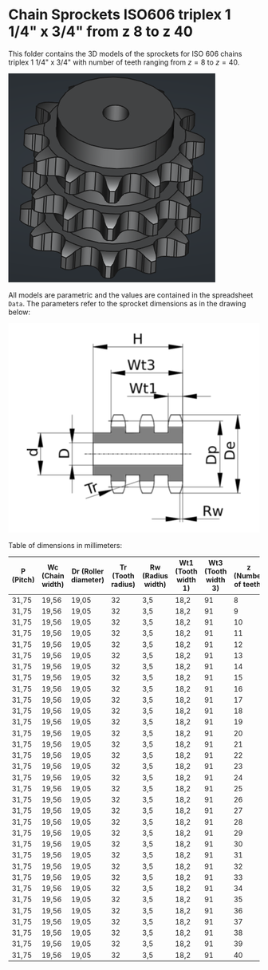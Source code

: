 # Chain Sprockets ISO606 triplex 1 1/4" x 3/4" from z 8 to z 40

This folder contains the 3D models of the sprockets for ISO 606 chains triplex 1 1/4" x 3/4" with number of teeth ranging from $z=8$ to $z=40$.

![Image](../images/triplex_screenshot.png "Sprocket Triplex")

All models are parametric and the values are contained in the spreadsheet `Data`.
The parameters refer to the sprocket dimensions as in the drawing below:

![Drawing](../images/triplex_drawing.png "Drawing")

Table of dimensions in millimeters:

P (Pitch)|Wc (Chain width)|Dr (Roller diameter)|Tr (Tooth radius)|Rw (Radius width)|Wt1 (Tooth width 1)|Wt3 (Tooth width 3)|z (Number of teeth)|De (External Diameter)|Dp (pitch diameter)|d (Hub diameter)|D (Hole diameter)|H (Total height)
---|---|---|---|---|---|---|---|---|---|---|---|---
31,75|19,56|19,05|32|3,5|18,2|91|8|98,1|82,96|53|20|110
31,75|19,56|19,05|32|3,5|18,2|91|9|108|92,84|63|20|110
31,75|19,56|19,05|32|3,5|18,2|91|10|117,9|102,74|70|20|110
31,75|19,56|19,05|32|3,5|18,2|91|11|127,8|112,68|80|20|115
31,75|19,56|19,05|32|3,5|18,2|91|12|137,8|122,68|90|20|115
31,75|19,56|19,05|32|3,5|18,2|91|13|147,8|132,65|100|20|115
31,75|19,56|19,05|32|3,5|18,2|91|14|157,8|142,68|110|20|115
31,75|19,56|19,05|32|3,5|18,2|91|15|167,9|152,72|120|20|115
31,75|19,56|19,05|32|3,5|18,2|91|16|177,9|162,75|120|25|115
31,75|19,56|19,05|32|3,5|18,2|91|17|187,9|172,78|120|25|115
31,75|19,56|19,05|32|3,5|18,2|91|18|198|182,85|120|25|115
31,75|19,56|19,05|32|3,5|18,2|91|19|208,1|192,91|120|25|115
31,75|19,56|19,05|32|3,5|18,2|91|20|218,1|202,98|120|25|115
31,75|19,56|19,05|32|3,5|18,2|91|21|228,2|213,04|140|25|115
31,75|19,56|19,05|32|3,5|18,2|91|22|238,3|223,11|140|25|115
31,75|19,56|19,05|32|3,5|18,2|91|23|248,3|233,17|140|25|115
31,75|19,56|19,05|32|3,5|18,2|91|24|258,4|243,23|140|25|115
31,75|19,56|19,05|32|3,5|18,2|91|25|268,5|253,33|140|25|115
31,75|19,56|19,05|32|3,5|18,2|91|26|278,6|263,4|150|25|115
31,75|19,56|19,05|32|3,5|18,2|91|27|288,6|273,49|150|25|115
31,75|19,56|19,05|32|3,5|18,2|91|28|298,7|283,56|150|25|115
31,75|19,56|19,05|32|3,5|18,2|91|29|308,8|293,65|150|25|115
31,75|19,56|19,05|32|3,5|18,2|91|30|318,9|303,75|150|25|115
31,75|19,56|19,05|32|3,5|18,2|91|31|329|313,85|150|30|115
31,75|19,56|19,05|32|3,5|18,2|91|32|339,1|323,91|150|30|115
31,75|19,56|19,05|32|3,5|18,2|91|33|349,2|334,01|150|30|115
31,75|19,56|19,05|32|3,5|18,2|91|34|359,3|344,1|150|30|115
31,75|19,56|19,05|32|3,5|18,2|91|35|369,4|354,2|150|30|115
31,75|19,56|19,05|32|3,5|18,2|91|36|379,5|364,3|150|30|115
31,75|19,56|19,05|32|3,5|18,2|91|37|389,5|374,39|150|30|115
31,75|19,56|19,05|32|3,5|18,2|91|38|399,6|384,49|150|30|115
31,75|19,56|19,05|32|3,5|18,2|91|39|409,7|394,59|150|30|115
31,75|19,56|19,05|32|3,5|18,2|91|40|419,8|404,69|150|30|115
